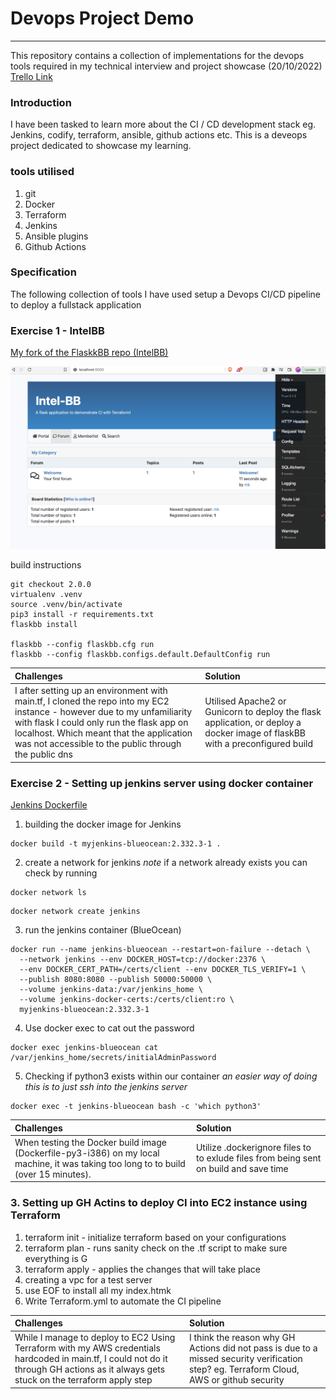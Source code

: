 # Devops Project Demo 
---
This repository contains a collection of implementations for the devops tools required in my technical interview and project showcase (20/10/2022)
[Trello Link](https://trello.com/b/lecakUAx/ci-cd-pipeline-project-a-compelte-infrastructure-automation-story)

### Introduction
I have been tasked to learn more about the CI / CD development stack eg. Jenkins, codify, terraform, ansible, github actions etc. This is a deveops project dedicated to showcase my learning.

### tools utilised
1. git
2. Docker
3. Terraform
4. Jenkins
5. Ansible plugins
6. Github Actions

### Specification 
The following collection of tools I have used setup a Devops CI/CD pipeline to deploy a fullstack application

### Exercise 1 - IntelBB

[My fork of the FlaskkBB repo (IntelBB)](https://github.com/mk3-14159/intelbb)

![intelbb](https://github.com/mk3-14159/devops-project/blob/main/img/intelbb.png)

build instructions
```
git checkout 2.0.0
virtualenv .venv
source .venv/bin/activate
pip3 install -r requirements.txt
flaskbb install

flaskbb --config flaskbb.cfg run
flaskbb --config flaskbb.configs.default.DefaultConfig run
```

| Challenges | Solution | 
| :---       | :---     |
I after setting up an environment with main.tf, I cloned the repo into my EC2 instance - however due to my unfamiliarity with flask I could only run the flask app on localhost. Which meant that the application was not accessible to the public through the public dns | Utilised Apache2 or Gunicorn to deploy the flask application, or deploy a docker image of flaskBB with a preconfigured build

### Exercise 2 - Setting up jenkins server using docker container

[Jenkins Dockerfile](https://github.com/mk3-14159/devops-project/blob/main/Jenkins/Dockerfile)

1. building the docker image for Jenkins 
```
docker build -t myjenkins-blueocean:2.332.3-1 .
```

2. create a network for jenkins 
*note* if a network already exists you can check by running

```
docker network ls
```
```
docker network create jenkins
```

3. run the jenkins container (BlueOcean)
```
docker run --name jenkins-blueocean --restart=on-failure --detach \
  --network jenkins --env DOCKER_HOST=tcp://docker:2376 \
  --env DOCKER_CERT_PATH=/certs/client --env DOCKER_TLS_VERIFY=1 \
  --publish 8080:8080 --publish 50000:50000 \
  --volume jenkins-data:/var/jenkins_home \
  --volume jenkins-docker-certs:/certs/client:ro \
  myjenkins-blueocean:2.332.3-1
```

4. Use docker exec to cat out the password
```
docker exec jenkins-blueocean cat /var/jenkins_home/secrets/initialAdminPassword

```

5. Checking if python3 exists within our container
*an easier way of doing this is to just ssh into the jenkins server*
```
docker exec -t jenkins-blueocean bash -c 'which python3'
```

| Challenges | Solution | 
| :---       | :---     |
| When testing the Docker build image (Dockerfile-py3-i386) on my local machine, it was taking too long to to build (over 15 minutes). | Utilize .dockerignore files to to exlude files from being sent on build and save time


### 3. Setting up GH Actins to deploy CI into EC2 instance using Terraform
  1. terraform init - initialize terraform based on your  configurations
  2. terraform plan - runs sanity check on the .tf script to make sure everything is G 
  3. terraform apply -  applies the changes that will take place
  4. creating a vpc for a test server
  5. use EOF to install all my index.htmk
  6. Write Terraform.yml to automate the CI pipeline


| Challenges | Solution | 
| :---       | :---     |
| While I manage to deploy to EC2 Using Terraform with my AWS credentials hardcoded in main.tf, I could not do it through GH actions as it always gets stuck on the terraform apply step | I think the reason why GH Actions did not pass is due to a missed security verification step? eg. Terraform Cloud, AWS or github security


